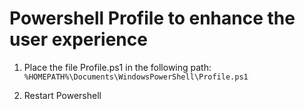 # Powershell Profile to enhance the user experience
1) Place the file Profile.ps1 in the following path:  
`%HOMEPATH%\Documents\WindowsPowerShell\Profile.ps1`

2) Restart Powershell
